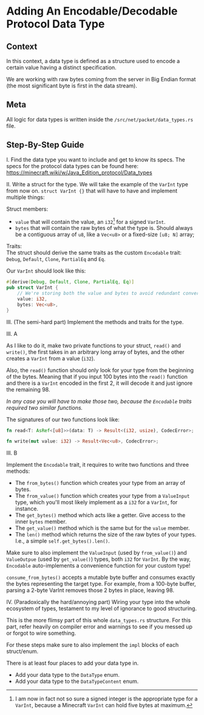 # Adding An Encodable/Decodable Protocol Data Type

## Context

In this context, a data type is defined as a structure used to encode a certain value having a distinct specification.

We are working with raw bytes coming from the server in Big Endian format (the most significant byte is first in the
data stream).

## Meta

All logic for data types is written inside the `/src/net/packet/data_types.rs`
file.

## Step-By-Step Guide

I.
Find the data type you want to include and get to know its specs. The specs for the protocol data types can be found
here: https://minecraft.wiki/w/Java_Edition_protocol/Data_types

II.
Write a struct for the type. We will take the example of the `VarInt` type from now on.
`struct VarInt {}` that will have to have and implement multiple things:

Struct members:

- `value` that will contain the value, an `i32`[^1] for a signed `VarInt`.
- `bytes` that will contain the raw bytes of what the type is. Should always be a contiguous array of `u8`, like a
  `Vec<u8>` or a fixed-size `[u8; N]` array;

Traits:  
The struct should derive the same traits as the custom `Encodable` trait:  
`Debug`, `Default`, `Clone`, `PartialEq` and `Eq`.

Our `VarInt` should look like this:

```rs
#[derive(Debug, Default, Clone, PartialEq, Eq)]
pub struct VarInt {
    // We're storing both the value and bytes to avoid redundant conversions.
    value: i32,
    bytes: Vec<u8>,
}
```

III. (The semi-hard part)
Implement the methods and traits for the type.

III. A

As I like to do it, make two private functions to your struct, `read()` and `write()`, the first takes in an arbitrary
long array of bytes, and the other creates a `VarInt` from a value (`i32`).

Also, the `read()` function should only look for your type from the beginning of the bytes. Meaning that if you input
100 bytes into the `read()` function and there is a `VarInt` encoded in the first 2, it will decode it and just ignore
the remaining 98.

*In any case you will have to make those two, because the `Encodable` traits required two similar functions.*

The signatures of our two functions look like:

```rs
fn read<T: AsRef<[u8]>>(data: T) -> Result<(i32, usize), CodecError>;

fn write(mut value: i32) -> Result<Vec<u8>, CodecError>;
```

III. B

Implement the `Encodable` trait, it requires to write two functions and three methods:

- The `from_bytes()` function which creates your type from an array of bytes.
- The `from_value()` function which creates your type from a `ValueInput` type, which you'll most likely implement as a
  `i32` for a `VarInt`, for instance.
- The `get_bytes()` method which acts like a getter. Give access to the inner `bytes` member.
- The `get_value()` method which is the same but for the `value` member.
- The `len()` method which returns the size of the raw bytes of your types. I.e., a simple `self.get_bytes().len()`.

Make sure to also implement the `ValueInput` (used by `from_value()`) and `ValueOutpue` (used by `get_value()`) types,
both `i32` for `VarInt`.
By the way, `Encodable` auto-implements a convenience function for your custom type!

`consume_from_bytes()` accepts a mutable byte buffer and consumes exactly the bytes representing the target type. For
example, from a 100-byte buffer, parsing a 2-byte VarInt removes those 2 bytes in place, leaving 98.

IV. (Paradoxically the hard/annoying part)
Wiring your type into the whole ecosystem of types, testament to my level of ignorance to good structuring.

This is the more flimsy part of this whole `data_types.rs` structure. For this part, refer heavily on compiler error and
warnings to see if you messed up or forgot to wire something.

For these steps make sure to also implement the `impl` blocks of each struct/enum.

There is at least four places to add your data type in.

- Add your data type to the `DataType` enum.
- Add your data type to the `DataTypeContent` enum.

[^1]: I am now in fact not so sure a signed integer is the appropriate type for a `VarInt`,
because a Minecraft `VarInt` can hold five bytes at maximum.